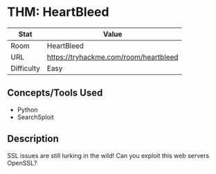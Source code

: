# THM: HeartBleed

| Stat       | Value                                        |
| ---------- | -------------------------------------------- |
| Room       | HeartBleed                                   |
| URL        | https://tryhackme.com/room/heartbleed        |
| Difficulty | Easy                                         |

## Concepts/Tools Used

- Python
- SearchSploit

## Description

SSL issues are still lurking in the wild! Can you exploit this web servers OpenSSL?
